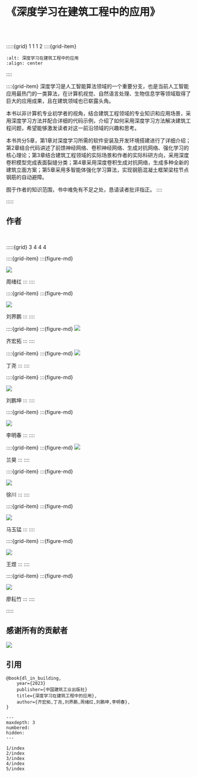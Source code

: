 # 《深度学习在建筑工程中的应用》

<br>
<br>

:::::{grid} 1 1 1 2
::::{grid-item}
```{image} ./_static/book.png
:alt: 深度学习在建筑工程中的应用
:align: center
```
::::

::::{grid-item}
深度学习是人工智能算法领域的一个重要分支，也是当前人工智能应用最热门的一类算法，在计算机视觉、自然语言处理、生物信息学等领域取得了巨大的应用成果，且在建筑领域也已崭露头角。

本书以非计算机专业初学者的视角，结合建筑工程领域的专业知识和应用场景，采用深度学习方法并配合详细的代码示例，介绍了如何采用深度学习方法解决建筑工程问题，希望能够激发读者对这一前沿领域的兴趣和思考。

本书共分5章，第1章对深度学习所需的软件安装及开发环境搭建进行了详细介绍；第2章结合代码讲述了前馈神经网络、卷积神经网络、生成对抗网络、强化学习的核心理论；第3章结合建筑工程领域的实际场景和作者的实际科研方向，采用深度卷积模型完成表面裂缝分类；第4章采用深度卷积生成对抗网络，生成多种全新的建筑立面方案；第5章采用多智能体强化学习算法，实现钢筋混凝土框架梁柱节点钢筋的自动避障。

囿于作者的知识范围，书中难免有不足之处，恳请读者批评指正。
::::

:::::


<div class="show-mid"><h2>作者</h2></div>
<br>

:::::{grid} 3 4 4 4

::::{grid-item}
:::{figure-md}

<img src="./_static/authors/XuhongZhou.jpg" class="auth-header">

周绪红
:::
::::

::::{grid-item}
:::{figure-md}

<img src="./_static/authors/JiepengLiu.png" class="auth-header">

刘界鹏
:::
::::

::::{grid-item}
:::{figure-md}
<img src="./_static/authors/HongtuoQi.jpg" class="auth-header">

齐宏拓
:::
::::

::::{grid-item}
:::{figure-md}
<img src="./_static/authors/YaoDing.jpg" class="auth-header">

丁尧
:::
::::



::::{grid-item}
:::{figure-md}

<img src="./_static/authors/PenkunLiu.jpg" class="auth-header">

刘鹏坤
:::
::::

::::{grid-item}
:::{figure-md}

<img src="./_static/authors/MingchunLi.jpg" class="auth-header">

李明春
:::
::::

::::{grid-item}
:::{figure-md}
<img src="./_static/authors/HaoLan.jpg" class="auth-header">

兰昊
:::
::::

::::{grid-item}
:::{figure-md}

<img src="./_static/authors/ChuanXu.jpg" class="auth-header">

徐川
:::
::::

::::{grid-item}
:::{figure-md}

<img src="./_static/authors/YumengMa.jpg" class="auth-header">

马玉锰
:::
::::

::::{grid-item}
:::{figure-md}

<img src="./_static/authors/YuWang.jpg" class="auth-header">

王煜
:::
::::

::::{grid-item}
:::{figure-md}

<img src="./_static/authors/YunzhuLiao.jpg" class="auth-header">

廖耘竹
:::
::::

:::::

<div class="show-mid"><h2>感谢所有的贡献者</h2></div>

<a href="https://github.com/IBLofCQU/book001/graphs/contributors" >
  <img src="https://contrib.rocks/image?repo=IBLofCQU/book001" />
</a>



<div class="show-mid">
<h2>引用</h2>
</div>

```text
@book{dl_in_building,
    year={2023}
    publisher={中国建筑工业出版社}
    title={深度学习在建筑工程中的应用},
    author={齐宏拓,丁尧,刘界鹏,周绪红,刘鹏坤,李明春},
}
```

```{toctree}
---
maxdepth: 3
numbered:
hidden:
---

1/index
2/index
3/index
4/index
5/index
```
